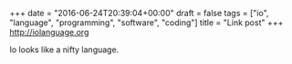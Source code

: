 +++
date = "2016-06-24T20:39:04+00:00"
draft = false
tags = ["io", "language", "programming", "software", "coding"]
title = "Link post"
+++
http://iolanguage.org

Io looks like a nifty language.
